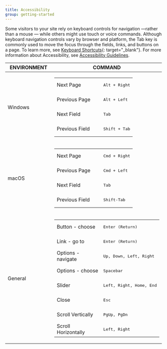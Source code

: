 ```yaml
---
title: Accessibility
group: getting-started
---
```


Some visitors to your site rely on keyboard controls for navigation —rather than a mouse — while others might use touch or voice commands. Although keyboard navigation controls vary by browser and platform, the Tab key is commonly used to move the focus through the fields, links, and buttons on a page. To learn more, see [Keyboard Shortcuts][1]{: target="_blank"}.
For more information about Accessibility, see [Accessibility Guidelines][2].

<table>
      <col WIDTH="150">
	   <col WIDTH="auto">
      <thead>
         <tr>
            <th>ENVIRONMENT</th>
            <th>COMMAND</th>
         </tr>
      </thead>
      <tbody>
         <tr>
            <td>Windows</td>
            <td>
               <table>
                  <col WIDTH="150">
                  <col WIDTH="auto">
                  <tbody>
                     <tr>
                        <td>Next Page</td>
                        <td>
                           <pre>Alt + Right</pre>
                        </td>
                     </tr>
                     <tr>
                        <td>Previous Page</td>
                        <td>
                           <pre>Alt + Left</pre>
                        </td>
                     </tr>
                     <tr>
                        <td>Next Field</td>
                        <td>
                           <pre>Tab</pre>
                        </td>
                     </tr>
                     <tr>
                        <td>Previous Field</td>
                        <td>
                           <pre>Shift + Tab</pre>
                        </td>
                     </tr>
                  </tbody>
               </table>
            </td>
         </tr>
         <tr>
            <td>macOS</td>
            <td>
               <table>
                  <col WIDTH="150">
	               <col WIDTH="auto">
                  <tbody>
                     <tr>
                        <td>Next Page</td>
                        <td>
                           <pre>Cmd + Right</pre>
                        </td>
                     </tr>
                     <tr>
                        <td>Previous Page</td>
                        <td>
                           <pre>Cmd + Left</pre>
                        </td>
                     </tr>
                     <tr>
                        <td>Next Field</td>
                        <td>
                           <pre>Tab</pre>
                        </td>
                     </tr>
                     <tr>
                        <td>Previous Field</td>
                        <td>
                           <pre>Shift-Tab</pre>
                        </td>
                     </tr>
                  </tbody>
               </table>
            </td>
         </tr>
         <tr>
            <td>General</td>
            <td>
               <table>
                  <col WIDTH="150">
	               <col WIDTH="auto">
                  <tbody>
                     <tr>
                        <td>Button - choose</td>
                        <td>
                           <pre>Enter (Return)</pre>
                        </td>
                     </tr>
                     <tr>
                        <td>Link - go to</td>
                        <td>
                           <pre>Enter (Return)</pre>
                        </td>
                     </tr>
                     <tr>
                        <td>Options - navigate</td>
                        <td>
                           <pre>Up, Down, Left, Right</pre>
                        </td>
                     </tr>
                     <tr>
                        <td>Options - choose</td>
                        <td>
                           <pre>Spacebar</pre>
                        </td>
                     </tr>
                     <tr>
                        <td>Slider</td>
                        <td>
                           <pre>Left, Right, Home, End</pre>
                        </td>
                     </tr>
                     <tr>
                        <td>Close</td>
                        <td>
                           <pre>Esc</pre>
                        </td>
                     </tr>
                     <tr>
                        <td>Scroll Vertically</td>
                        <td>
                           <pre>PgUp, PgDn</pre>
                        </td>
                     </tr>
                     <tr>
                        <td>Scroll Horizontally</td>
                        <td>
                           <pre>Left, Right</pre>
                        </td>
                     </tr>
                  </tbody>
               </table>
            </td>
         </tr>
      </tbody>
   </table>

[1]: https://en.wikipedia.org/wiki/Table_of_keyboard_shortcuts
[2]: https://devdocs.magento.com/guides/v2.3/pattern-library/general/accessibilityguideline/accessibilityGuideline.html
